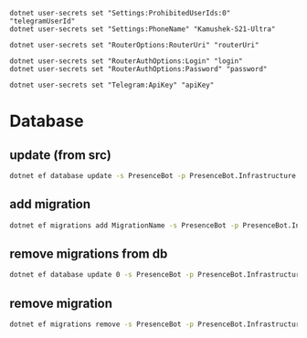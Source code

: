 ```
dotnet user-secrets set "Settings:ProhibitedUserIds:0" "telegramUserId"
dotnet user-secrets set "Settings:PhoneName" "Kamushek-S21-Ultra"

dotnet user-secrets set "RouterOptions:RouterUri" "routerUri"

dotnet user-secrets set "RouterAuthOptions:Login" "login"
dotnet user-secrets set "RouterAuthOptions:Password" "password"

dotnet user-secrets set "Telegram:ApiKey" "apiKey"
```

# Database
## update (from src)
```bash
dotnet ef database update -s PresenceBot -p PresenceBot.Infrastructure
``` 
## add migration
```bash
dotnet ef migrations add MigrationName -s PresenceBot -p PresenceBot.Infrastructure -o Database/Migrations
```
## remove migrations from db
```bash
dotnet ef database update 0 -s PresenceBot -p PresenceBot.Infrastructure
```
## remove migration
```bash
dotnet ef migrations remove -s PresenceBot -p PresenceBot.Infrastructure
```